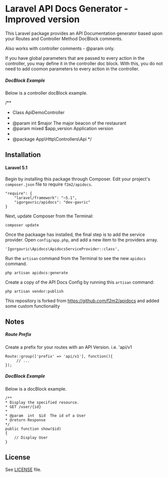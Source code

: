 
# Laravel API Docs Generator - Improved version

This Laravel package provides an API Documentation generator based upon your Routes and Controller Method DocBlock comments.

Also works with controller comments - @param only.

If you have global parameters that are passed to every action in the controller, you may define it in the controller doc block. With this, you do not need to add coomon parameters to every action in the controller.

##### DocBlock Example
Below is a controller docBlock example.

/**
 * Class ApiDemoController
 *
 * @param  int  $major  The major beacon of the restaurant
 * @param  mixed  $app_version  Application version
 *
 * @package App\Http\Controllers\Api
 */

## Installation

#### Laravel 5.1

Begin by installing this package through Composer. Edit your project's `composer.json` file to require `f2m2/apidocs`.

    "require": {
        "laravel/framework": "~5.1",
        "igorgavric/apidocs": "dev-gavric"
    }

Next, update Composer from the Terminal:

    composer update

Once the packaage has installed, the final step is to add the service provider. Open `config/app.php`, and add a new item to the providers array.

    'Igorgavric\Apidocs\ApidocsServiceProvider::class',

Run the `artisan` command from the Terminal to see the new `apidocs` command.

    php artisan apidocs:generate

Create a copy of the API Docs Config by running this `artisan` command:

    php artisan vendor:publish

This repository is forked from https://github.com/f2m2/apidocs and added some custom functionality

Notes
-------

##### Route Prefix

Create a prefix for your routes with an API Version.  i.e. 'api/v1

    Route::group(['prefix' => 'api/v1'], function(){
         // ...
    });

##### DocBlock Example
Below is a docBlock example.

    /**
    * Display the specified resource.
    * GET /user/{id}
    *
    * @param  int  $id  The id of a User
    * @return Response
    */
    public function show($id)
    {
        // Display User
    }

License
-------

See [LICENSE](LICENSE.md) file.

